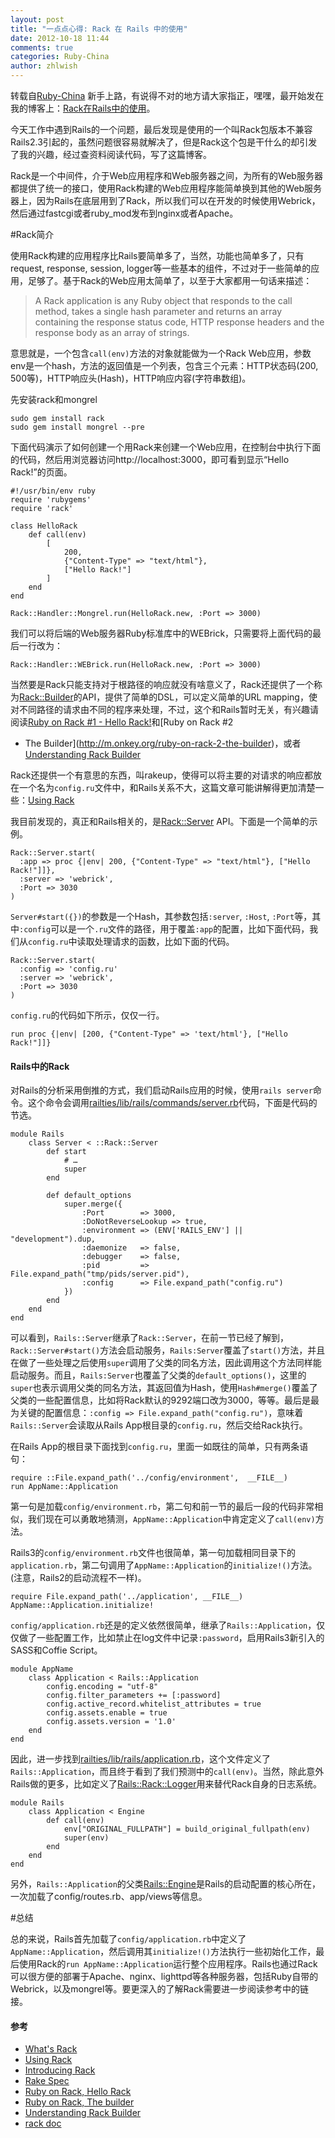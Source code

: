 ```yaml
---
layout: post
title: "一点点心得: Rack 在 Rails 中的使用"
date: 2012-10-18 11:44
comments: true
categories: Ruby-China
author: zhlwish
---
```

转载自[Ruby-China](http://ruby-china.org/topics/4840)
新手上路，有说得不对的地方请大家指正，嘿嘿，最开始发在我的博客上：[Rack在Rails中的使用](http://www.zhlwish.com/2012/08/01/rails-rack/)。

今天工作中遇到Rails的一个问题，最后发现是使用的一个叫Rack包版本不兼容Rails2.3引起的，虽然问题很容易就解决了，但是Rack这个包是干什么的却引发了我的兴趣，经过查资料阅读代码，写了这篇博客。

Rack是一个中间件，介于Web应用程序和Web服务器之间，为所有的Web服务器都提供了统一的接口，使用Rack构建的Web应用程序能简单换到其他的Web服务器上，因为Rails在底层用到了Rack，所以我们可以在开发的时候使用Webrick，然后通过fastcgi或者ruby\_mod发布到nginx或者Apache。

\#Rack简介

使用Rack构建的应用程序比Rails要简单多了，当然，功能也简单多了，只有request,
response, session,
logger等一些基本的组件，不过对于一些简单的应用，足够了。基于Rack的Web应用太简单了，以至于大家都用一句话来描述：

> A Rack application is any Ruby object that responds to the call
> method, takes a single hash parameter and returns an array containing
> the response status code, HTTP response headers and the response body
> as an array of strings.

意思就是，一个包含`call(env)`方法的对象就能做为一个Rack
Web应用，参数env是一个hash，方法的返回值是一个列表，包含三个元素：HTTP状态码(200,
500等)，HTTP响应头(Hash)，HTTP响应内容(字符串数组)。

先安装rack和mongrel

    sudo gem install rack
    sudo gem install mongrel --pre

下面代码演示了如何创建一个用Rack来创建一个Web应用，在控制台中执行下面的代码，然后用浏览器访问http://localhost:3000，即可看到显示“Hello
Rack!”的页面。

    #!/usr/bin/env ruby
    require 'rubygems'
    require 'rack'

    class HelloRack
        def call(env)
            [
                200,
                {"Content-Type" => "text/html"},
                ["Hello Rack!"]
            ]
        end
    end

    Rack::Handler::Mongrel.run(HelloRack.new, :Port => 3000)

我们可以将后端的Web服务器Ruby标准库中的WEBrick，只需要将上面代码的最后一行改为：

    Rack::Handler::WEBrick.run(HelloRack.new, :Port => 3000)

当然要是Rack只能支持对于根路径的响应就没有啥意义了，Rack还提供了一个称为[Rack::Builder](http://rack.rubyforge.org/doc/Rack/Builder.html)的API，提供了简单的DSL，可以定义简单的URL
mapping，使对不同路径的请求由不同的程序来处理，不过，这个和Rails暂时无关，有兴趣请阅读[Ruby
on Rack \#1 - Hello
Rack!](http://m.onkey.org/ruby-on-rack-1-hello-rack)和[Ruby on Rack \#2
- The
Builder](http://m.onkey.org/ruby-on-rack-2-the-builder)，或者[Understanding
Rack
Builder](http://blog.ixti.net/development/ruby/2011/09/03/understanding-rack-builder/)

Rack还提供一个有意思的东西，叫rakeup，使得可以将主要的对请求的响应都放在一个名为`config.ru`文件中，和Rails关系不大，这篇文章可能讲解得更加清楚一些：[Using
Rack](http://ruby.about.com/od/rack/a/Using-Rack.htm)

我目前发现的，真正和Rails相关的，是[Rack::Server](http://rack.rubyforge.org/doc/classes/Rack/Server.html)
API。下面是一个简单的示例。

    Rack::Server.start(
      :app => proc {|env| 200, {"Content-Type" => "text/html"}, ["Hello Rack!"]]},
      :server => 'webrick',
      :Port => 3030
    )

`Server#start({})`的参数是一个Hash，其参数包括`:server`, `:Host`,
`:Port`等，其中`:config`可以是一个`.ru`文件的路径，用于覆盖`:app`的配置，比如下面代码，我们从`config.ru`中读取处理请求的函数，比如下面的代码。

    Rack::Server.start(
      :config => 'config.ru'
      :server => 'webrick',
      :Port => 3030
    )

`config.ru`的代码如下所示，仅仅一行。

    run proc {|env| [200, {"Content-Type" => 'text/html'}, ["Hello Rack!"]]}

#### Rails中的Rack

对Rails的分析采用倒推的方式，我们启动Rails应用的时候，使用`rails server`命令。这个命令会调用[railties/lib/rails/commands/server.rb](https://github.com/rails/rails/blob/master/railties/lib/rails/commands/server.rb)代码，下面是代码的节选。

    module Rails
        class Server < ::Rack::Server
            def start
                # …
                super
            end

            def default_options
                super.merge({
                    :Port        => 3000,
                    :DoNotReverseLookup => true,
                    :environment => (ENV['RAILS_ENV'] || "development").dup,
                    :daemonize   => false,
                    :debugger    => false,
                    :pid         => File.expand_path("tmp/pids/server.pid"),
                    :config      => File.expand_path("config.ru")
                })
            end
        end
    end

可以看到，`Rails::Server`继承了`Rack::Server`，在前一节已经了解到，`Rack::Server#start()`方法会启动服务，`Rails:Server`覆盖了`start()`方法，并且在做了一些处理之后使用`super`调用了父类的同名方法，因此调用这个方法同样能启动服务。而且，`Rails:Server`也覆盖了父类的`default_options()`，这里的`super`也表示调用父类的同名方法，其返回值为Hash，使用`Hash#merge()`覆盖了父类的一些配置信息，比如将Rack默认的9292端口改为3000，等等。最后是最为关键的配置信息：`:config => File.expand_path("config.ru")`，意味着`Rails::Server`会读取从Rails
App根目录的`config.ru`，然后交给Rack执行。

在Rails App的根目录下面找到`config.ru`，里面一如既往的简单，只有两条语句：

    require ::File.expand_path('../config/environment',  __FILE__)
    run AppName::Application

第一句是加载`config/environment.rb`，第二句和前一节的最后一段的代码非常相似，我们现在可以勇敢地猜测，`AppName::Application`中肯定定义了`call(env)`方法。

Rails3的`config/environment.rb`文件也很简单，第一句加载相同目录下的`application.rb`，第二句调用了`AppName::Application`的`initialize!()`方法。(注意，Rails2的启动流程不一样)。

    require File.expand_path('../application', __FILE__)
    AppName::Application.initialize!

`config/application.rb`还是的定义依然很简单，继承了`Rails::Application`，仅仅做了一些配置工作，比如禁止在log文件中记录`:password`，启用Rails3新引入的SASS和Coffie
Script。

    module AppName
        class Application < Rails::Application
            config.encoding = "utf-8"
            config.filter_parameters += [:password]
            config.active_record.whitelist_attributes = true
            config.assets.enable = true
            config.assets.version = '1.0'
        end
    end

因此，进一步找到[railties/lib/rails/application.rb](https://github.com/rails/rails/blob/master/railties/lib/rails/application.rb)，这个文件定义了`Rails::Application`，而且终于看到了我们预测中的`call(env)`。当然，除此意外Rails做的更多，比如定义了[Rails::Rack::Logger](https://github.com/rails/rails/blob/master/railties/lib/rails/rack/logger.rb)用来替代Rack自身的日志系统。

    module Rails
        class Application < Engine
            def call(env)
                env["ORIGINAL_FULLPATH"] = build_original_fullpath(env)
                super(env)
            end
        end
    end

另外，`Rails::Application`的父类[Rails::Engine](https://github.com/rails/rails/blob/master/railties/lib/rails/engine.rb)是Rails的启动配置的核心所在，一次加载了config/routes.rb、app/views等信息。

\#总结

总的来说，Rails首先加载了`config/application.rb`中定义了`AppName::Application`，然后调用其`initialize!()`方法执行一些初始化工作，最后使用Rack的`run AppName::Application`运行整个应用程序。Rails也通过Rack可以很方便的部署于Apache、nginx、lighttpd等各种服务器，包括Ruby自带的Webrick，以及mongrel等。要更深入的了解Rack需要进一步阅读参考中的链接。

#### 参考

-   [What's Rack](http://ruby.about.com/od/rack/a/What-Is-Rack.htm)
-   [Using Rack](http://ruby.about.com/od/rack/a/Using-Rack.htm)
-   [Introducing
    Rack](http://chneukirchen.org/blog/archive/2007/02/introducing-rack.html)
-   [Rake Spec](http://rack.rubyforge.org/doc/SPEC.html)
-   [Ruby on Rack, Hello
    Rack](http://m.onkey.org/ruby-on-rack-1-hello-rack)
-   [Ruby on Rack, The
    builder](http://m.onkey.org/ruby-on-rack-2-the-builder)
-   [Understanding Rack
    Builder](http://blog.ixti.net/development/ruby/2011/09/03/understanding-rack-builder/)
-   [rack doc](http://rack.rubyforge.org/doc/)
